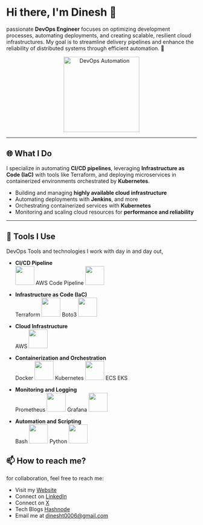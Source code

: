 # Hi there, I'm Dinesh 👋

 passionate **DevOps Engineer** focuses on optimizing development processes, automating deployments, and creating scalable, resilient cloud infrastructures. My goal is to streamline delivery pipelines and enhance the reliability of distributed systems through efficient automation. 🚀


<div align="center">
  <img src="https://media.giphy.com/media/qgQUggAC3Pfv687qPC/giphy.gif" alt="DevOps Automation" width="200" height="200"/>
</div>

---

## 🌐 What I Do

I specialize in automating **CI/CD pipelines**, leveraging **Infrastructure as Code (IaC)** with tools like Terraform, and deploying microservices in containerized environments orchestrated by **Kubernetes**. 

- Building and managing **highly available cloud infrastructure**
- Automating deployments with **Jenkins**, and more
- Orchestrating containerized services with **Kubernetes**
- Monitoring and scaling cloud resources for **performance and reliability**

---

## 🔧 Tools I Use

DevOps Tools and technologies I work with day in and day out,

* **CI/CD Pipeline**  
   <img src="https://upload.wikimedia.org/wikipedia/commons/thumb/e/e9/Jenkins_logo.svg/1200px-Jenkins_logo.svg.png" height="50" width="50"/>  AWS Code Pipeline <img src="https://upload.wikimedia.org/wikipedia/commons/9/93/Amazon_Web_Services_Logo.svg" height="50" width="50"/>  
  
* **Infrastructure as Code (IaC)**  
  Terraform <img src="https://www.datocms-assets.com/2885/1629941242-logo-terraform-main.png" height="50" width="50"/>  Boto3 <img src="https://user-images.githubusercontent.com/1513140/90444616-3a5dff00-e08e-11ea-9210-35c47f1945ea.png" height="50" width="50"/>  
  
* **Cloud Infrastructure**  
  AWS <img src="https://upload.wikimedia.org/wikipedia/commons/9/93/Amazon_Web_Services_Logo.svg" height="50" width="50"/>  
 
* **Containerization and Orchestration**  
  Docker <img src="https://www.docker.com/wp-content/uploads/2022/03/Moby-logo.png" height="50" width="50"/>   Kubernetes <img src="https://upload.wikimedia.org/wikipedia/commons/3/39/Kubernetes_logo_without_workmark.svg" height="50" width="50"/>  ECS EKS 
 
* **Monitoring and Logging**  
  Prometheus <img src="https://upload.wikimedia.org/wikipedia/commons/thumb/3/38/Prometheus_software_logo.svg/1200px-Prometheus_software_logo.svg.png" height="50" width="50"/> Grafana <img src="https://upload.wikimedia.org/wikipedia/commons/3/3b/Grafana_logo.svg" height="50" width="50"/>
  
* **Automation and Scripting**  
  Bash <img src="https://upload.wikimedia.org/wikipedia/commons/thumb/4/4b/Bash_Logo_Colored.svg/1200px-Bash_Logo_Colored.svg.png" height="50" width="50"/>  Python <img src="https://upload.wikimedia.org/wikipedia/commons/c/c3/Python-logo-notext.svg" height="50" width="50"/>

## 📫 How to reach me?

for collaboration, feel free to reach me:

- Visit my [Website]()
- Connect on [LinkedIn](https://www.linkedin.com/in/dinesht-0006-/)
- Connect on [X](https://x.com/Dinesht0006)
- Tech Blogs [Hashnode](https://hashnode.com/@DineshT0006)
- Email me at [dinesht0006@gmail.com](mailto:dinesht0006@gmail.com)




